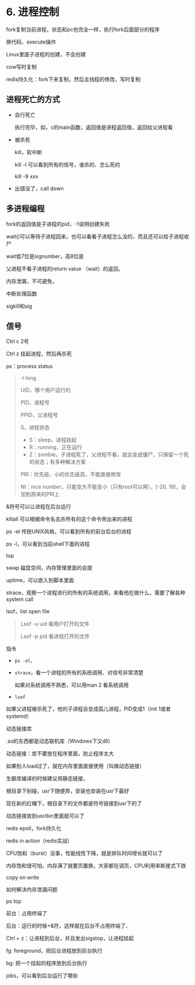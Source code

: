 # 6. 进程控制

fork复制当前进程，状态和pc也完全一样，执行fork后面部分的程序

换代码、execute操作

Linux里面子进程的创建，不会创建

cow写时复制

redis持久化：fork下来复制，然后主线程的修改，写时复制

## 进程死亡的方式

- 自行死亡

  执行完毕，如，c的main函数，返回值是进程返回值，返回给父进程看

- 被杀死

  kill，软中断

  kill -l 可以看到所有的信号，谁杀的、怎么死的

  kill -9 xxx

- 出错没了，call down

## 多进程编程

fork的返回值是子进程的pid，-1说明创建失败

wait()可以等待子进程回来，也可以看看子进程怎么没的，而且还可以给子进程收尸

wait低7位是signumber，高8位是

父进程不看子进程的return value （wait）的返回，

内存泄漏，不可避免，

中断处理函数

sigkill和sig

## 信号

Ctrl c 2号

Ctrl z 挂起进程，然后再杀死

ps：process status

> -l long
>
> UID，哪个用户运行的
>
> PID，进程号
>
> PPID，父进程号
>
> S，进程状态
>
> - S：sleep，进程挂起
> - R：running，正在运行
> - Z：zombie。子进程死了，父进程不看，就会变成僵尸，只保留一个死的状态；有多种解决方案
>
> PRI：优先级，小的优先级高，不能直接修改
>
> NI：nice number，只能变大不能变小（只有root可以用），[-20, 19]，会加到原来的PRI上



&符号可以让进程在后台运行

killall 可以根据命令名去杀所有的这个命令带出来的进程

ps -el 传统UNIX风格，可以看到所有的前台后台的进程

ps -l，可以看到当前shell下面的进程

top

swap 磁盘空间，内存管理里面的会提

uptime，可以嵌入到脚本里面

strace，观察一个进程进行的所有的系统调用，来看他在做什么，需要了解各种system call

lsof，list open file

> Lsof -u uid 看用户打开的文件
>
> Lsof -p pid 看进程打开的文件



指令

- `ps -el，`

- `strace`，看一个进程的所有的系统调用、对信号非常清楚

  如果对系统调用不熟悉，可以用man 2 看系统调用

- `lsof`

如果父进程被杀死了，他的子进程会变成孤儿进程，PID变成1（init 1或者systemd）

动态链接库

.so的东西都是动态联机库（Windows下又dll）

动态链接：库不要放在程序里面，防止程序太大

如果别人load过了，就在内存里面直接使用（叫做动态链接）

生僻库编译的时候建议用静态链接，

根目录下别碰，usr下随便弄，安装也安装在usr下最好

现在新的红帽下，根目录下的文件都是符号链接到usr下的了

动态链接放到usr/bin里面就可以了

redis epoll，fork持久化

redis in action（redis实战）

CPU饱和（burst）没事，性能线性下降，就是排队时间增长就可以了

内存饱和很可怕，内存满了就要页置换，大家都在调页，CPU利用率断崖式下跌

copy on write

如何解决内存泄漏问题

ps top

前台：占用终端了

后台：运行的时候+&符，这样就在后台不占用终端了、

Ctrl + z：让进程到后台，并且发出sigstop，让进程挂起

fg: foreground，把后台进程放到前台执行

bg: 把一个挂起的程序放到后台执行

jobs，可以看到后台运行了哪些



